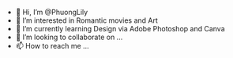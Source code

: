 - 👋 Hi, I’m @PhuongLily
- 👀 I’m interested in Romantic movies and Art
- 🌱 I’m currently learning Design via Adobe Photoshop and Canva
- 💞️ I’m looking to collaborate on ...
- 📫 How to reach me ...

<!---
PhuongLily/PhuongLily is a ✨ special ✨ repository because its `README.md` (this file) appears on your GitHub profile.
You can click the Preview link to take a look at your changes.
--->
